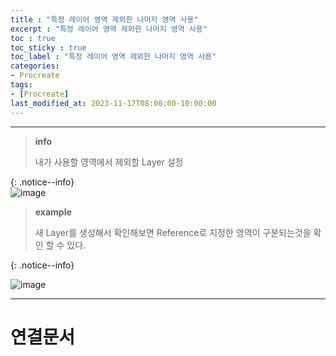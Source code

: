 ```yaml
---
title : "특정 레이어 영역 제외한 나머지 영역 사용"
excerpt : "특정 레이어 영역 제외한 나머지 영역 사용"
toc : true
toc_sticky : true
toc_label : "특정 레이어 영역 제외한 나머지 영역 사용"
categories:
- Procreate
tags:
- [Procreate]
last_modified_at: 2023-11-17T08:00:00-10:00:00
---
```

  
---
  
> **info**
>
> 내가 사용할 영역에서 제외할 Layer 설정
> 
>   
{: .notice--info}  
![image](../../assets/images/ProcreateReference.png)
  
> **example**
>
>새 Layer를 생성해서 확인해보면 Reference로 지정한 영역이 구분되는것을 확인 할 수 있다.
> 
{: .notice--info}  
  
![image](../../assets/images/ProcreateRefernceResult.jpg)

---
  
# 연결문서
